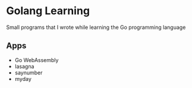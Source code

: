 # Golang Learning

Small programs that I wrote while learning the Go programming language

## Apps

- Go WebAssembly
- lasagna
- saynumber
- myday
